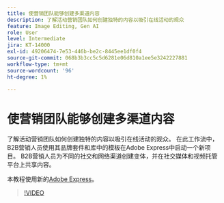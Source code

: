 ```yaml
---
title: 使营销团队能够创建多渠道内容
description: 了解活动营销团队如何创建独特的内容以吸引在线活动的观众
feature: Image Editing, Gen AI
role: User
level: Intermediate
jira: KT-14000
exl-id: 49206474-7e53-446b-be2c-8445ee1df0f4
source-git-commit: 068b3b3cc5c5d6281e06d810a1ee5e3242227881
workflow-type: tm+mt
source-wordcount: '96'
ht-degree: 1%

---
```


# 使营销团队能够创建多渠道内容

了解活动营销团队如何创建独特的内容以吸引在线活动的观众。 在此工作流中，B2B营销人员使用其品牌套件和库中的模板在Adobe Express中启动一个新项目。 B2B营销人员为不同的社交和网络渠道创建变体，并在社交媒体和视频托管平台上共享内容。

本教程使用新的[Adobe Express](https://www.adobe.com/express/)。

>[!VIDEO](https://video.tv.adobe.com/v/3444989?quality=12&learn=on&hidetitle=true&captions=chi_hans)
